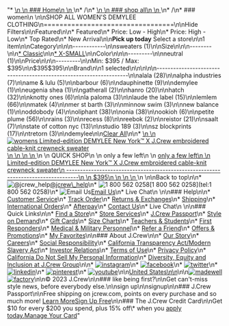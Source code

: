 "*   [\n    \n    ### Home\n    \n    ](/)\n*   /\n*   [\n    \n    ### shop all\n    \n    ](/all)\n*   /\n*   ### women\n    \n\nSHOP ALL WOMEN'S DEMYLEE CLOTHING\n=================================\n\nHide Filters\n\nFeatured\n\n*   Featured\n*   Price: Low - High\n*   Price: High - Low\n*   Top Rated\n*   New Arrival\n\n**Pick up today** Select a store\n\n1 item\n\nCategory\n\n\n------------\n\n[](/all/womens/categories/clothing?sub-categories=womens-shopall-sweaters&brand=DEMYLEE&crawl=no)sweaters (1)\n\nSize\n\n\n--------\n\n[*   Classic](/all/womens/categories/clothing?brand=DEMYLEE&crawl=no&fit=Classic)\n\n[*   X-SMALL](/all/womens/categories/clothing?brand=DEMYLEE&crawl=no&size=X-SMALL)\n\nColor\n\n\n---------\n\n[](/all/womens/categories/clothing?brand=DEMYLEE&crawl=no&l_color=root-neutral)neutral (1)\n\nPrice\n\n\n---------\n\nMin: $395 / Max: $395\n\n$395$395\n\nBrand\n\n1 selected[](/all/womens/categories/clothing?crawl=no)\n\n\n\n\n-------------------------------------------------------------------\n\n[](/all/womens/categories/clothing?brand=ALALA,DEMYLEE&crawl=no)alala (28)\n\n[](/all/womens/categories/clothing?brand=ALPHA%20INDUSTRIES,DEMYLEE&crawl=no)alpha industries (7)\n\n[](/all/womens/categories/clothing?brand=AME%20%26%20LULU,DEMYLEE&crawl=no)ame & lulu (5)\n\n[](/all/womens/categories/clothing?brand=BARBOUR,DEMYLEE&crawl=no)barbour (6)\n\n[](/all/womens/categories/clothing?brand=DAUPHINETTE,DEMYLEE&crawl=no)dauphinette (9)\n\n[](/all/womens/categories/clothing?crawl=no)demylee (1)\n\n[](/all/womens/categories/clothing?brand=DEMYLEE,EUGENIA%20SHEA&crawl=no)eugenia shea (1)\n\n[](/all/womens/categories/clothing?brand=DEMYLEE,GATHERALL&crawl=no)gatherall (2)\n\n[](/all/womens/categories/clothing?brand=DEMYLEE,HANRO&crawl=no)hanro (20)\n\n[](/all/womens/categories/clothing?brand=DEMYLEE,HATCH&crawl=no)hatch (32)\n\n[](/all/womens/categories/clothing?brand=DEMYLEE,KNOTTY%20ONES&crawl=no)knotty ones (6)\n\n[](/all/womens/categories/clothing?brand=DEMYLEE,LA%20PALOMA&crawl=no)la paloma (3)\n\n[](/all/womens/categories/clothing?brand=DEMYLEE,LAUDE%20THE%20LABEL&crawl=no)laude the label (15)\n\n[](/all/womens/categories/clothing?brand=DEMYLEE,LEMLEM&crawl=no)lemlem (66)\n\n[](/all/womens/categories/clothing?brand=DEMYLEE,MATEK&crawl=no)matek (4)\n\n[](/all/womens/categories/clothing?brand=DEMYLEE,MER%20ST%20BARTH&crawl=no)mer st barth (3)\n\n[](/all/womens/categories/clothing?brand=DEMYLEE,MINNOW%20SWIM&crawl=no)minnow swim (3)\n\n[](/all/womens/categories/clothing?brand=DEMYLEE,NEW%20BALANCE&crawl=no)new balance (1)\n\n[](/all/womens/categories/clothing?brand=DEMYLEE,ODDOBODY&crawl=no)oddobody (4)\n\n[](/all/womens/categories/clothing?brand=DEMYLEE,OLIPHANT&crawl=no)oliphant (38)\n\n[](/all/womens/categories/clothing?brand=DEMYLEE,ONIA&crawl=no)onia (38)\n\n[](/all/womens/categories/clothing?brand=DEMYLEE,OOKIOH&crawl=no)ookioh (6)\n\n[](/all/womens/categories/clothing?brand=DEMYLEE,PETITE%20PLUME&crawl=no)petite plume (56)\n\n[](/all/womens/categories/clothing?brand=DEMYLEE,RAINS&crawl=no)rains (3)\n\n[](/all/womens/categories/clothing?brand=DEMYLEE,RECESS&crawl=no)recess (8)\n\n[](/all/womens/categories/clothing?brand=DEMYLEE,REEBOK&crawl=no)reebok (2)\n\n[](/all/womens/categories/clothing?brand=DEMYLEE,REISTOR&crawl=no)reistor (21)\n\n[](/all/womens/categories/clothing?brand=DEMYLEE,SAALT&crawl=no)saalt (7)\n\n[](/all/womens/categories/clothing?brand=DEMYLEE,STATE%20OF%20COTTON%20NYC&crawl=no)state of cotton nyc (13)\n\n[](/all/womens/categories/clothing?brand=DEMYLEE,STUDIO%20189&crawl=no)studio 189 (3)\n\n[](/all/womens/categories/clothing?brand=DEMYLEE,SZ%20BLOCKPRINTS&crawl=no)sz blockprints (17)\n\n[](/all/womens/categories/clothing?brand=DEMYLEE,TRETORN&crawl=no)tretorn (3)\n\ndemylee[](/all/womens/categories/clothing?crawl=no)\n\n[Clear All](/all/womens/categories/clothing?crawl=no)\n\n*   [\n    \n    ![womens Limited-edition DEMYLEE New York™ X J.Crew embroidered cable-knit crewneck sweater](https://www.jcrew.com/s7-img-facade/BE703_EE2190_m?hei=640&crop=0,0,512,0)\n    \n    \n    \n    ](/p/womens/categories/clothing/sweaters/pullovers/limited-edition-demylee-new-york-x-jcrew-embroidered-cable-knit-crewneck-sweater/BE703?display=standard&fit=Classic&color_name=white/red&colorProductCode=BE703)\n    \n    QUICK SHOP\n    \n    only a few left\n    \n    [only a few left\n    \n    Limited-edition DEMYLEE New York™ X J.Crew embroidered cable-knit crewneck sweater\n    ----------------------------------------------------------------------------------\n    \n    $395\n    \n    \n    \n    ](/p/womens/categories/clothing/sweaters/pullovers/limited-edition-demylee-new-york-x-jcrew-embroidered-cable-knit-crewneck-sweater/BE703?display=standard&fit=Classic&color_name=white/red&colorProductCode=BE703)\n    \n\nBack to top\n\n*   ![@jcrew_help](/next-static/images/sidecar-modules/footer/twitter-2.svg)[@jcrew\\_help](https://twitter.com/jcrew_help)\n*   ![1 800 562 0258](/next-static/images/sidecar-modules/footer/phone-2.svg)[1 800 562 0258](tel:1 800 562 0258)\n*   ![Email Us](/next-static/images/sidecar-modules/footer/email.svg)[Email Us](mailto:help@jcrew.com)\n*   Live Chat\n    \n\n### Help\n\n*   [Customer Service](/help/customer-service)\n*   [Track Order](/help/order-status)\n*   [Returns & Exchanges](/help/returns-exchanges)\n*   [Shipping](/help/shipping-handling)\n*   [International Orders](/help/international-orders)\n*   [Afterpay](/afterpay-faq)\n*   [Contact Us](/help/contact-us)\n*   Live Chat\n    \n\n### Quick Links\n\n*   [Find a Store](https://stores.jcrew.com/search)\n*   [Store Services](/s/store-services)\n*   [J.Crew Passport](/s/rewards)\n*   [Style on Demand](/s/style-on-demand)\n*   [Gift Cards](/help/gift-card)\n*   [Size Charts](/r/size-charts)\n*   [Teachers & Students](/s/teacher-student-discount)\n*   [First Responders](/s/military-medical-first-responder-discount)\n*   [Medical & Military Personnel](/s/military-medical-first-responder-discount)\n*   [Refer a Friend](/share)\n*   [Offers & Promotions](/best-deals)\n*   [My Favorites](/favorites)\n\n### About J.Crew\n\n*   [Our Story](/s/aboutus)\n*   [Careers](https://jobs.jcrew.com)\n*   [Social Responsibility](/s/corporate-responsibility)\n*   [California Transparency Act/Modern Slavery Act](/s/CSR-california-transparency-act)\n*   [Investor Relations](https://investors.jcrew.com)\n*   [Terms of Use](/help/terms-of-use)\n*   [Privacy Policy](/help/privacy-policy)\n*   [California Do Not Sell My Personal Information](https://jcrew.clarip.com/dsr/create?brand=jcrew&type=3)\n*   [Diversity, Equity and Inclusion at J.Crew Group](/s/diversity-equity-inclusion)\n\n*   [![instagram](/next-static/images/sidecar-modules/footer/instagram-2.svg)](http://instagram.com/jcrew)\n*   [![facebook](/next-static/images/sidecar-modules/footer/facebook-2.svg)](https://www.facebook.com/jcrew)\n*   [![twitter](/next-static/images/sidecar-modules/footer/twitter-2.svg)](https://twitter.com/jcrew)\n*   [![linkedin](/next-static/images/sidecar-modules/footer/linkedin.svg)](https://www.linkedin.com/company/j-crew)\n*   [![pinterest](/next-static/images/sidecar-modules/footer/pinterest-2.svg)](http://pinterest.com/jcrew/)\n*   [![youtube](/next-static/images/sidecar-modules/footer/youtube-2.svg)](http://www.youtube.com/user/jcrewinsider)\n\n[United States\n\n](/r/context-chooser)\n\n[![madewell](/next-static/images/sidecar-modules/footer/madewell.svg)](https://www.madewell.com)[![factory](/next-static/images/sidecar-modules/navigation/jcrew-factory-logo-black.svg)](https://factory.jcrew.com)\n\n© 2023 J.Crew\n\n### like being first?\n\nGet can't-miss style news, before everybody else.\n\nsign up\n\nsignup\n\n### J.Crew Passport\n\nFree shipping on jcrew.com, points on every purchase and so much more! [Learn More](/s/rewards)[Sign Up Free](/?register=true)\n\n### The J.Crew Credit Card\n\nGet $10 for every $200 you spend, plus 15% off\\* when you [apply today.](/s/credit-card)[Manage Your Card](https://d.comenity.net/jcrew/)"